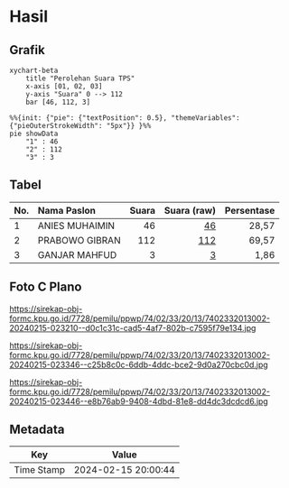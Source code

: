 # Hasil

## Grafik

```mermaid
xychart-beta
    title "Perolehan Suara TPS"
    x-axis [01, 02, 03]
    y-axis "Suara" 0 --> 112
    bar [46, 112, 3]
```

```mermaid
%%{init: {"pie": {"textPosition": 0.5}, "themeVariables": {"pieOuterStrokeWidth": "5px"}} }%%
pie showData
    "1" : 46
    "2" : 112
    "3" : 3
```

## Tabel

| No. | Nama Paslon    | Suara | Suara (raw) | Persentase |
|:--- |:-------------- | -----:| -----------:| ----------:|
| 1   | ANIES MUHAIMIN | 46    | [46][p-1]   | 28,57      |
| 2   | PRABOWO GIBRAN | 112   | [112][p-2]  | 69,57      |
| 3   | GANJAR MAHFUD  | 3     | [3][p-3]    | 1,86       |


[p-1]: https://github.com/gigit-pemilu/pemilu-2024-74-sulawesi-tenggara/blob/main/pilpres/hitung-suara/sub/74-sulawesi-tenggara/sub/02-konawe/sub/33-kapoiala/sub/2013-kapoiala-baru/sub/002-tps/sub/paslon-1.txt
[p-2]: https://github.com/gigit-pemilu/pemilu-2024-74-sulawesi-tenggara/blob/main/pilpres/hitung-suara/sub/74-sulawesi-tenggara/sub/02-konawe/sub/33-kapoiala/sub/2013-kapoiala-baru/sub/002-tps/sub/paslon-2.txt
[p-3]: https://github.com/gigit-pemilu/pemilu-2024-74-sulawesi-tenggara/blob/main/pilpres/hitung-suara/sub/74-sulawesi-tenggara/sub/02-konawe/sub/33-kapoiala/sub/2013-kapoiala-baru/sub/002-tps/sub/paslon-3.txt

## Foto C Plano

https://sirekap-obj-formc.kpu.go.id/7728/pemilu/ppwp/74/02/33/20/13/7402332013002-20240215-023210--d0c1c31c-cad5-4af7-802b-c7595f79e134.jpg

https://sirekap-obj-formc.kpu.go.id/7728/pemilu/ppwp/74/02/33/20/13/7402332013002-20240215-023346--c25b8c0c-6ddb-4ddc-bce2-9d0a270cbc0d.jpg

https://sirekap-obj-formc.kpu.go.id/7728/pemilu/ppwp/74/02/33/20/13/7402332013002-20240215-023446--e8b76ab9-9408-4dbd-81e8-dd4dc3dcdcd6.jpg


## Metadata

| Key        | Value               |
| ---------- | ------------------- |
| Time Stamp | 2024-02-15 20:00:44 |



